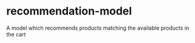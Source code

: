 # recommendation-model

A model which recommends products matching the available products in the cart
